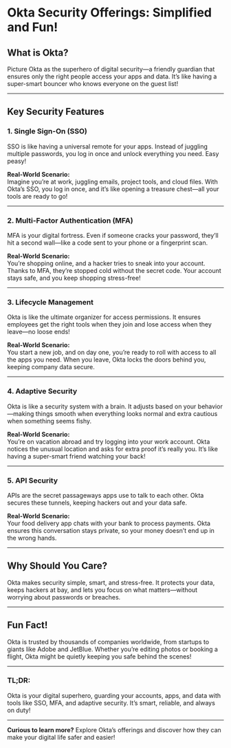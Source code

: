 # Okta Security Offerings: Simplified and Fun!

## What is Okta?
Picture Okta as the superhero of digital security—a friendly guardian that ensures only the right people access your apps and data. It’s like having a super-smart bouncer who knows everyone on the guest list!

---

## Key Security Features

### 1. **Single Sign-On (SSO)**  
SSO is like having a universal remote for your apps. Instead of juggling multiple passwords, you log in once and unlock everything you need. Easy peasy!

**Real-World Scenario:**  
Imagine you’re at work, juggling emails, project tools, and cloud files. With Okta’s SSO, you log in once, and it’s like opening a treasure chest—all your tools are ready to go!

---

### 2. **Multi-Factor Authentication (MFA)**  
MFA is your digital fortress. Even if someone cracks your password, they’ll hit a second wall—like a code sent to your phone or a fingerprint scan.

**Real-World Scenario:**  
You’re shopping online, and a hacker tries to sneak into your account. Thanks to MFA, they’re stopped cold without the secret code. Your account stays safe, and you keep shopping stress-free!

---

### 3. **Lifecycle Management**  
Okta is like the ultimate organizer for access permissions. It ensures employees get the right tools when they join and lose access when they leave—no loose ends!

**Real-World Scenario:**  
You start a new job, and on day one, you’re ready to roll with access to all the apps you need. When you leave, Okta locks the doors behind you, keeping company data secure.

---

### 4. **Adaptive Security**  
Okta is like a security system with a brain. It adjusts based on your behavior—making things smooth when everything looks normal and extra cautious when something seems fishy.

**Real-World Scenario:**  
You’re on vacation abroad and try logging into your work account. Okta notices the unusual location and asks for extra proof it’s really you. It’s like having a super-smart friend watching your back!

---

### 5. **API Security**  
APIs are the secret passageways apps use to talk to each other. Okta secures these tunnels, keeping hackers out and your data safe.

**Real-World Scenario:**  
Your food delivery app chats with your bank to process payments. Okta ensures this conversation stays private, so your money doesn’t end up in the wrong hands.

---

## Why Should You Care?
Okta makes security simple, smart, and stress-free. It protects your data, keeps hackers at bay, and lets you focus on what matters—without worrying about passwords or breaches.

---

## Fun Fact!
Okta is trusted by thousands of companies worldwide, from startups to giants like Adobe and JetBlue. Whether you’re editing photos or booking a flight, Okta might be quietly keeping you safe behind the scenes!

---

### TL;DR:  
Okta is your digital superhero, guarding your accounts, apps, and data with tools like SSO, MFA, and adaptive security. It’s smart, reliable, and always on duty!

---
**Curious to learn more?** Explore Okta’s offerings and discover how they can make your digital life safer and easier!
